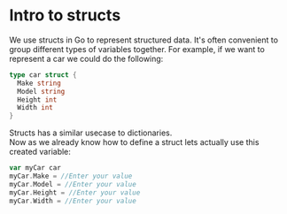 # Intro to structs
We use structs in Go to represent structured data. It's often convenient to group different types of variables together. For example, if we want to represent a car we could do the following:
```go
type car struct {
  Make string
  Model string
  Height int
  Width int
}
```
Structs has a similar usecase to dictionaries.\
Now as we already know how to define a struct lets actually use this created variable:
```go
var myCar car
myCar.Make = //Enter your value
myCar.Model = //Enter your value 
myCar.Height = //Enter your value
myCar.Width = //Enter your value
```